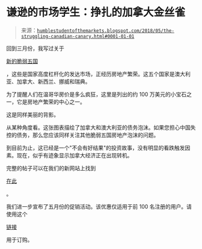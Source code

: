 <!--yml

分类：未分类

日期：2024-05-18 02:41:28

-->

# 谦逊的市场学生：挣扎的加拿大金丝雀

> 来源：[`humblestudentofthemarkets.blogspot.com/2018/05/the-struggling-canadian-canary.html#0001-01-01`](https://humblestudentofthemarkets.blogspot.com/2018/05/the-struggling-canadian-canary.html#0001-01-01)

回到三月份，我写过关于

[新的脆弱五国](https://humblestudentofthemarkets.com/2018/03/12/the-new-fragile-five-to-avoid/)

，这些是国家高度杠杆化的发达市场，正经历房地产繁荣。这五个国家是澳大利亚、加拿大、新西兰、挪威和瑞典。

为了提醒人们在温哥华房价是多么疯狂，这里是列出的约 100 万美元的小宝石之一，它是房地产繁荣的中心之一。

这是同样美丽的背影。

从某种角度看。这张图表描绘了加拿大和澳大利亚的债务泡沫。如果您担心中国失控的债务，那么您应该同样关注其他脆弱五国房地产泡沫的问题。

到目前为止，这已经是一个"不会有好结果"的投资故事，没有明显的看跌触发因素。现在，似乎有迹象显示加拿大经济正在出现转机。

完整的帖子可以在我们的新网站上找到

[在此](https://humblestudentofthemarkets.com/2018/05/21/the-struggling-canadian-canary/)

。

我们进一步宣布了五月份的促销活动。该优惠仅适用于前 100 名注册的用户。请使用这个

[链接](https://humblestudentofthemarkets.com/product/annual-subscription/)

用于订购。
